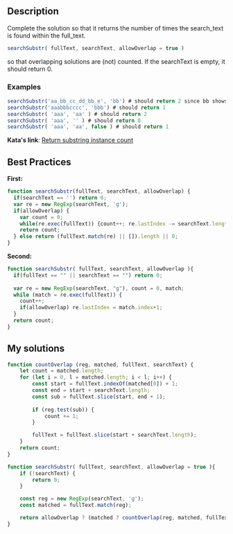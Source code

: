 
## Description

Complete the solution so that it returns the number of times the search_text is found within the full_text.

```js
searchSubstr( fullText, searchText, allowOverlap = true )
```

so that overlapping solutions are (not) counted. If the searchText is empty, it should return 0.

### Examples
```js
searchSubstr('aa_bb_cc_dd_bb_e', 'bb') # should return 2 since bb shows up twice
searchSubstr('aaabbbcccc', 'bbb') # should return 1
searchSubstr( 'aaa', 'aa' ) # should return 2
searchSubstr( 'aaa', '' ) # should return 0
searchSubstr( 'aaa', 'aa', false ) # should return 1
```

**Kata's link**: [Return substring instance count](https://www.codewars.com/kata/return-substring-instance-count-2)

## Best Practices

**First:**
```js
function searchSubstr(fullText, searchText, allowOverlap) {
  if(searchText == '') return 0;
  var re = new RegExp(searchText, 'g');
  if(allowOverlap) {
    var count = 0;
    while(re.exec(fullText)) {count++; re.lastIndex -= searchText.length - 1;}
    return count;
  } else return (fullText.match(re) || []).length || 0;
}
```

**Second:**
```js
function searchSubstr( fullText, searchText, allowOverlap ){
  if(fullText == "" || searchText == "") return 0;
  
  var re = new RegExp(searchText, "g"), count = 0, match;
  while (match = re.exec(fullText)) {
    count++;
    if(allowOverlap) re.lastIndex = match.index+1;
  }
  return count;
}
```

## My solutions
```js
function countOverlap (reg, matched, fullText, searchText) {
    let count = matched.length;
    for (let i = 0, l = matched.length; i < l; i++) {
        const start = fullText.indexOf(matched[0]) + 1;
        const end = start + searchText.length;
        const sub = fullText.slice(start, end + 1);
        
        if (reg.test(sub)) {
            count += 1;
        }

        fullText = fullText.slice(start + searchText.length);
    }
    return count;
}

function searchSubstr( fullText, searchText, allowOverlap = true ){
    if (!searchText) {
        return 0;
    }

    const reg = new RegExp(searchText, 'g');
    const matched = fullText.match(reg);

    return allowOverlap ? (matched ? countOverlap(reg, matched, fullText, searchText) : 0) : (matched ? matched.length : 0);
}
```
